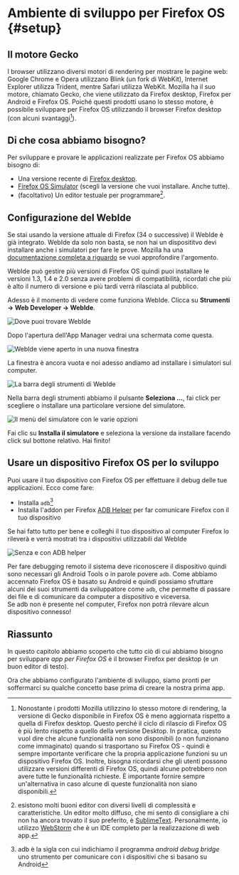 # Ambiente di sviluppo per Firefox OS {#setup}

## Il motore Gecko

I browser utilizzano diversi motori di rendering per mostrare le pagine web: Google Chrome e Opera utilizzano Blink (un fork di WebKit), Internet Explorer utilizza Trident, mentre Safari utilizza WebKit. Mozilla ha il suo motore, chiamato Gecko, che viene utilizzato da Firefox desktop, Firefox per Android e Firefox OS. Poiché questi prodotti usano lo stesso motore, è possibile sviluppare per Firefox OS utilizzando il browser Firefox desktop (con alcuni svantaggi[^engine]).

[^engine]: Nonostante i prodotti Mozilla utilizzino lo stesso motore di rendering, la versione di Gecko disponibile in Firefox OS è meno aggiornata rispetto a quella di Firefox desktop. Questo perché il ciclo di rilascio di Firefox OS è più lento rispetto a quello della versione Desktop. In pratica, questo vuol dire che alcune funzionalità non sono disponibili (o non funzionano come immaginato) quando si trasportano su Firefox OS - quindi è sempre importante verificare che la propria applicazione funzioni su un dispositivo Firefox OS. Inoltre, bisogna ricordarsi che gli utenti possono utilizzare versioni differenti di Firefox OS, quindi alcune potrebbero non avere tutte le funzionalità richieste. È importante fornire sempre un'alternativa in caso alcune di queste funzionalità non siano disponibili.

## Di che cosa abbiamo bisogno?

Per sviluppare e provare le applicazioni realizzate per Firefox OS abbiamo bisogno di:

 * Una versione recente di [Firefox desktop][1].
 * [Firefox OS Simulator][2] (scegli la versione che vuoi installare. Anche tutte). 
 * (facoltativo) Un editor testuale per programmare[^editor].
 
[^editor]: esistono molti buoni editor con diversi livelli di complessità e caratteristiche. Un editor molto diffuso, che mi sento di consigliare a chi non ha ancora trovato il suo preferito, è [SublimeText][3]. Personalmente, io utilizzo [WebStorm][4] che è un IDE completo per la realizzazione di web app.
  
## Configurazione del WebIde

Se stai usando la versione attuale di Firefox (34 o successive) il WebIde è già integrato. WebIde da solo non basta, se non hai un disposititvo devi installare anche i simulatori per fare le prove. Mozilla ha una [documentazione completa a riguardo][5] se vuoi approfondire l'argomento.  

WebIde può gestire più versioni di Firefox OS quindi puoi installare le versioni 1.3, 1.4 e 2.0 senza avere problemi di compatibilità, ricordati che più è alto il numero di versione e più tardi verrà rilasciata al pubblico.  

Adesso è il momento di vedere come funziona WebIde. Clicca su **Strumenti -> Web Developer -> WebIde**.

![Dove puoi trovare WebIde](images/originals/locate-webide.png)

Dopo l'apertura dell'App Manager vedrai una schermata come questa.

![WebIde viene aperto in una nuova finestra](images/originals/webide-startup.png)

La finestra è ancora vuota e noi adesso andiamo ad installare i simulatori sul computer.

![La barra degli strumenti di WebIde](images/originals/webide-detail-toolbar.png)

Nella barra degli strumenti abbiamo il pulsante **Seleziona ...**, fai click per scegliere o installare una particolare versione del simulatore.

![Il menù del simulatore con le varie opzioni](images/originals/webide-runtime-select.png)

Fai clic su **Installa il simulatore** e seleziona la versione da installare facendo click sul bottone relativo. Hai finito!

## Usare un dispositivo Firefox OS per lo sviluppo

Puoi usare il tuo dispositivo con Firefox OS per effettuare il debug delle tue applicazioni. Ecco come fare:

* Installa `adb`[^adb]
* Installa l'addon per Firefox [ADB Helper][6] per far comunicare Firefox con il tuo dispositivo

Se hai fatto tutto per bene e colleghi il tuo dispositivo al computer Firefox lo rileverà e verrà mostrati tra i dispositivi utilizzabili dal WebIde

![Senza e con ADB helper](images/originals/adb_helper.png)

[^adb]: adb è la sigla con cui indichiamo il programma *android debug bridge* uno strumento per comunicare con i dispositivi che si basano su Android

Per fare debugging remoto il sistema deve riconoscere il dispositivo quindi sono necessari gli Android Tools o in parole povere `adb`. Come abbiamo accennato Firefox OS è basato su Android e quindi possiamo sfruttare alcuni dei suoi strumenti da sviluppatore come `adb`, che permette di passare dei file e di comunicare da computer a dispositivo e viceversa.  
Se adb non è presente nel computer, Firefox non potrà rilevare alcun dispositivo connesso!

## Riassunto

In questo capitolo abbiamo scoperto che tutto ciò di cui abbiamo bisogno per sviluppare *app per Firefox OS* è il browser Firefox per desktop (e un buon editor di testo).

Ora che abbiamo configurato l'ambiente di sviluppo, siamo pronti per soffermarci su qualche concetto base prima di creare la nostra prima app.

[1]: http://getfirefox.com
[2]: https://ftp.mozilla.org/pub/mozilla.org/labs/fxos-simulator/
[3]: http://sublimetext.com/
[4]: http://www.jetbrains.com/webstorm/
[5]: https://developer.mozilla.org/it/Firefox_OS/usare_l_app_Manager
[6]: https://ftp.mozilla.org/pub/mozilla.org/labs/fxos-simulator/